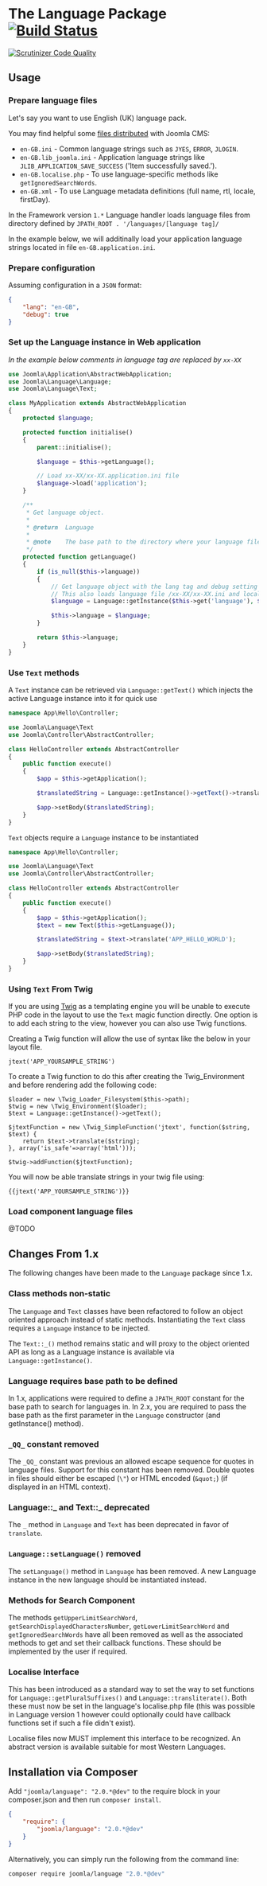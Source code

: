 # The Language Package [![Build Status](https://travis-ci.org/joomla-framework/language.png?branch=master)](https://travis-ci.org/joomla-framework/language)
[![Scrutinizer Code Quality](https://scrutinizer-ci.com/g/joomla-framework/language/badges/quality-score.png?b=2.0-dev)](https://scrutinizer-ci.com/g/joomla-framework/language/?branch=2.0-dev)

## Usage


### Prepare language files

Let's say you want to use English (UK) language pack.

You may find helpful some [files distributed](https://github.com/joomla/joomla-cms/tree/master/language/en-GB) with Joomla CMS:

- `en-GB.ini` - Common language strings such as `JYES`, `ERROR`, `JLOGIN`.
- `en-GB.lib_joomla.ini` - Application language strings like `JLIB_APPLICATION_SAVE_SUCCESS` ('Item successfully saved.').
- `en-GB.localise.php` - To use language-specific methods like `getIgnoredSearchWords`.
- `en-GB.xml` - To use Language metadata definitions (full name, rtl, locale, firstDay).

In the Framework version `1.*` Language handler loads language files from directory defined by `JPATH_ROOT . '/languages/[language tag]/`

In the example below, we will additinally load your application language strings located in file `en-GB.application.ini`.


### Prepare configuration

Assuming configuration in a `JSON` format:

```JSON
{
	"lang": "en-GB",
	"debug": true
}
```

### Set up the Language instance in Web application

_In the example below comments in language tag are replaced by `xx-XX`_

```PHP
use Joomla\Application\AbstractWebApplication;
use Joomla\Language\Language;
use Joomla\Language\Text;

class MyApplication extends AbstractWebApplication
{
	protected $language;

	protected function initialise()
	{
		parent::initialise();

		$language = $this->getLanguage();

		// Load xx-XX/xx-XX.application.ini file
		$language->load('application');
	}

	/**
	 * Get language object.
	 *
	 * @return  Language
	 *
	 * @note    The base path to the directory where your language files are stored must be injected into the Language object
	 */
	protected function getLanguage()
	{
		if (is_null($this->language))
		{
			// Get language object with the lang tag and debug setting in your configuration
			// This also loads language file /xx-XX/xx-XX.ini and localisation methods /xx-XX/xx-XX.localise.php if available
			$language = Language::getInstance($this->get('language'), $basePath, $this->get('debug'));

			$this->language = $language;
		}

		return $this->language;
	}
}

```

### Use `Text` methods

A `Text` instance can be retrieved via `Language::getText()` which injects the active Language instance into it for quick use 

```php
namespace App\Hello\Controller;

use Joomla\Language\Text
use Joomla\Controller\AbstractController;

class HelloController extends AbstractController
{
	public function execute()
	{
		$app = $this->getApplication();

		$translatedString = Language::getInstance()->getText()->translate('APP_HELLO_WORLD');

		$app->setBody($translatedString);
	}
}

```

`Text` objects require a `Language` instance to be instantiated

```php
namespace App\Hello\Controller;

use Joomla\Language\Text
use Joomla\Controller\AbstractController;

class HelloController extends AbstractController
{
	public function execute()
	{
		$app = $this->getApplication();
		$text = new Text($this->getLanguage());

		$translatedString = $text->translate('APP_HELLO_WORLD');

		$app->setBody($translatedString);
	}
}

```

### Using `Text` From Twig ###

If you are using [Twig](http://twig.sensiolabs.org/) as a templating engine you will be unable to execute PHP code in the layout to use the `Text` magic function directly.  One option is to add each string to the view, however you can also use Twig functions.

Creating a Twig function will allow the use of syntax like the below in your layout file.

	jtext('APP_YOURSAMPLE_STRING')

To create a Twig function to do this after creating the Twig_Environment and before rendering add the following code:

	$loader = new \Twig_Loader_Filesystem($this->path);
	$twig = new \Twig_Environment($loader);
	$text = Language::getInstance()->getText();

	$jtextFunction = new \Twig_SimpleFunction('jtext', function($string, $text) {
		return $text->translate($string);
	}, array('is_safe'=>array('html')));

	$twig->addFunction($jtextFunction);

You will now be able translate strings in your twig file using:

	{{jtext('APP_YOURSAMPLE_STRING')}}


### Load component language files

@TODO

## Changes From 1.x

The following changes have been made to the `Language` package since 1.x.

### Class methods non-static

The `Language` and `Text` classes have been refactored to follow an object oriented approach instead of static methods.  Instantiating the `Text` class requires a `Language` instance to be injected.

The `Text::_()` method remains static and will proxy to the object oriented API as long as a Language instance is available via `Language::getInstance()`.

### Language requires base path to be defined

In 1.x, applications were required to define a `JPATH_ROOT` constant for the base path to search for languages in.  In 2.x, you are required to pass the base path as the first parameter in the `Language` constructor (and getInstance() method).

### `_QQ_` constant removed

The `_QQ_` constant was previous an allowed escape sequence for quotes in language files.  Support for this constant has been removed.  Double quotes in files should either be escaped (`\"`) or HTML encoded (`&quot;`) (if displayed in an HTML context).

### Language::_ and Text::_ deprecated

The `_` method in `Language` and `Text` has been deprecated in favor of `translate`.

### `Language::setLanguage()` removed

The `setLanguage()` method in `Language` has been removed.  A new Language instance in the new language should be instantiated instead.

### Methods for Search Component

The methods `getUpperLimitSearchWord`, `getSearchDisplayedCharactersNumber`, `getLowerLimitSearchWord` and `getIgnoredSearchWords` have all been removed as well as the associated methods to get and set their callback functions. These should be implemented by the user if required.

### Localise Interface
This has been introduced as a standard way to set the way to set functions for ```Language::getPluralSuffixes()``` and ```Language::transliterate()```. Both these must now be set in the language's localise.php file (this was possible in Language version 1 however could optionally could have callback functions set if such a file didn't exist).

Localise files now MUST implement this interface to be recognized. An abstract version is available suitable for most Western Languages.

## Installation via Composer

Add `"joomla/language": "2.0.*@dev"` to the require block in your composer.json and then run `composer install`.

```json
{
	"require": {
		"joomla/language": "2.0.*@dev"
	}
}
```

Alternatively, you can simply run the following from the command line:

```sh
composer require joomla/language "2.0.*@dev"
```
